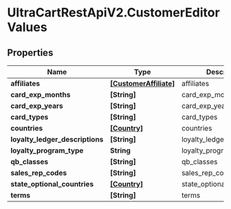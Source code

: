 # UltraCartRestApiV2.CustomerEditorValues

## Properties

Name | Type | Description | Notes
------------ | ------------- | ------------- | -------------
**affiliates** | [**[CustomerAffiliate]**](CustomerAffiliate.md) | affiliates | [optional] 
**card_exp_months** | **[String]** | card_exp_months | [optional] 
**card_exp_years** | **[String]** | card_exp_years | [optional] 
**card_types** | **[String]** | card_types | [optional] 
**countries** | [**[Country]**](Country.md) | countries | [optional] 
**loyalty_ledger_descriptions** | **[String]** | loyalty_ledger_descriptions | [optional] 
**loyalty_program_type** | **String** | loyalty_program_type | [optional] 
**qb_classes** | **[String]** | qb_classes | [optional] 
**sales_rep_codes** | **[String]** | sales_rep_codes | [optional] 
**state_optional_countries** | [**[Country]**](Country.md) | state_optional_countries | [optional] 
**terms** | **[String]** | terms | [optional] 


